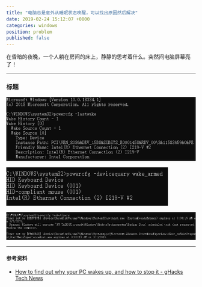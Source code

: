 ```yaml
---
title: "电脑总是意外从睡眠状态唤醒，可以找出原因然后解决"
date: 2019-02-24 15:12:07 +0800
categories: windows
position: problem
published: false
---
```


在昏暗的夜晚，一个人躺在房间的床上，静静的思考着什么。突然间电脑屏幕亮了！

---

<div id="toc"></div>

### 标题

![last wake](/static/posts/2019-02-18-09-16-28.png)

![wake armed](/static/posts/2019-02-18-09-16-46.png)

![wake timers](/static/posts/2019-02-18-09-17-08.png)

---

#### 参考资料

- [How to find out why your PC wakes up, and how to stop it - gHacks Tech News](https://www.ghacks.net/2013/12/31/find-pc-wakes-stop/)

